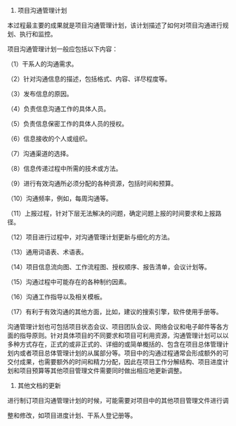 
1. 项目沟通管理计划

本过程最主要的成果就是项目沟通管理计划，该计划描述了如何对项目沟通进行规划、执行和监控。

项目沟通管理计划一般应包括以下内容：

（1）干系人的沟通需求。

（2）针对沟通信息的描述，包括格式、内容、详尽程度等。

（3）发布信息的原因。

（4）负责信息沟通工作的具体人员。

（5）负责信息保密工作的具体人员的授权。

（6）信息接收的个人或组织。

（7）沟通渠道的选择。

（8）信息传递过程中所需的技术或方法。

（9）进行有效沟通所必须分配的各种资源，包括时间和预算。

（10）沟通频率，例如，每周沟通等。

（11）上报过程，针对下层无法解决的问题，确定问题上报的时间要求和上报路径。

（12）项目进行过程中，对沟通管理计划更新与细化的方法。

（13）通用词语表、术语表。

（14）项目信息流向图、工作流程图、授权顺序、报告清单，会议计划等。

（15）沟通过程中可能存在的各种制约因素。

（16）沟通工作指导以及相关模板。

（17）有利于有效沟通的其他方面，比如，建议的搜索引擎，软件使用手册等。

沟通管理计划也可包括项目状态会议、项目团队会议、网络会议和电子邮件等各方面的指导原则。针对具体项目的不同要求和项目可利用资源，沟通管理计划可以以多种方式存在，正式的或非正式的、详细的或简单概括的、包含在项目总体管理计划内或者项目总体管理计划的从属部分等。项目中的沟通过程通常会形成额外的可交付成果，也需要额外的时间和精力分配，因此在项目工作分解结构、项目进度计划和项目预算等其他项目管理文件需要同时做出相应地更新调整。

1. 其他文档的更新

进行制订项目沟通管理计划的时候，可能需要对项目中的其他项目管理文件进行调

整和修改，如项目进度计划、干系人登记册等。
